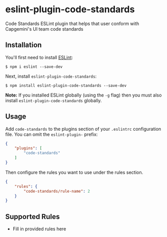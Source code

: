 # eslint-plugin-code-standards

Code Standards ESLint plugin that helps that user conform with Capgemini's UI team code standards

## Installation

You'll first need to install [ESLint](http://eslint.org):

```
$ npm i eslint --save-dev
```

Next, install `eslint-plugin-code-standards`:

```
$ npm install eslint-plugin-code-standards --save-dev
```

**Note:** If you installed ESLint globally (using the `-g` flag) then you must also install `eslint-plugin-code-standards` globally.

## Usage

Add `code-standards` to the plugins section of your `.eslintrc` configuration file. You can omit the `eslint-plugin-` prefix:

```json
{
    "plugins": [
        "code-standards"
    ]
}
```


Then configure the rules you want to use under the rules section.

```json
{
    "rules": {
        "code-standards/rule-name": 2
    }
}
```

## Supported Rules

* Fill in provided rules here






